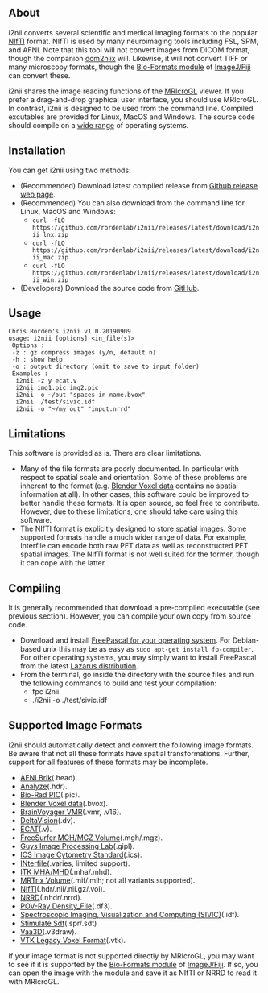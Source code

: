 ## About

i2nii converts several scientific and medical imaging formats to the popular [NIfTI](https://nifti.nimh.nih.gov/nifti-1) format. NIfTI is used by many neuroimaging tools including FSL, SPM, and AFNI. Note that this tool will not convert images from DICOM format, though the companion [dcm2niix](https://github.com/rordenlab/dcm2niix) will. Likewise, it will not convert TIFF or many microscopy formats, though the [Bio-Formats module](https://docs.openmicroscopy.org/bio-formats/5.9.2/supported-formats.html) of [ImageJ/Fiji](https://fiji.sc) can convert these.

i2nii shares the image reading functions of the [MRIcroGL](https://www.nitrc.org/plugins/mwiki/index.php/mricrogl:MainPage) viewer. If you prefer a drag-and-drop graphical user interface, you should use MRIcroGL. In contrast, i2nii is designed to be used from the command line. Compiled excutables are provided for Linux, MacOS and Windows. The source code should compile on a [wide range](https://www.freepascal.org/download.html) of operating systems. 

## Installation

You can get i2nii using two methods:

 - (Recommended) Download latest compiled release from [Github release web page](https://github.com/rordenlab/i2nii/releases).
 - (Recommended) You can also download from the command line for Linux, MacOS and Windows:
   * `curl -fLO https://github.com/rordenlab/i2nii/releases/latest/download/i2nii_lnx.zip`
   * `curl -fLO https://github.com/rordenlab/i2nii/releases/latest/download/i2nii_mac.zip`
   * `curl -fLO https://github.com/rordenlab/i2nii/releases/latest/download/i2nii_win.zip`
 - (Developers) Download the source code from [GitHub](https://github.com/rordenlab/i2nii).

## Usage

```
Chris Rorden's i2nii v1.0.20190909
usage: i2nii [options] <in_file(s)>
 Options :
 -z : gz compress images (y/n, default n)
 -h : show help
 -o : output directory (omit to save to input folder)
 Examples :
  i2nii -z y ecat.v
  i2nii img1.pic img2.pic
  i2nii -o ~/out "spaces in name.bvox"
  i2nii ./test/sivic.idf
  i2nii -o "~/my out" "input.nrrd"
```  

## Limitations

This software is provided as is. There are clear limitations.

 - Many of the file formats are poorly documented. In particular with respect to spatial scale and orientation. Some of these problems are inherent to the format (e.g. [Blender Voxel data](http://pythology.blogspot.com/2014/08/you-can-do-cool-stuff-with-manual.html) contains no spatial information at all). In other cases, this software could be improved to better handle these formats. It is open source, so feel free to contribute. However, due to these limitations, one should take care using this software.
 - The NIfTI format is explicitly designed to store spatial images. Some supported formats handle a much wider range of data. For example, Interfile can encode both raw PET data as well as reconstructed PET spatial images. The NIfTI format is not well suited for the former, though it can cope with the latter.

## Compiling

It is generally recommended that download a pre-compiled executable (see previous section). However, you can compile your own copy from source code.

 - Download and install [FreePascal for your operating system](https://www.freepascal.org/download.html). For Debian-based unix this may be as easy as `sudo apt-get install fp-compiler`. For other operating systems, you may simply want to install FreePascal from the latest [Lazarus distribution](https://sourceforge.net/projects/lazarus/files/).
 - From the terminal, go inside the directory with the source files and run the following commands to build and test your compilation:
   * fpc i2nii
   * ./i2nii -o ./test/sivic.idf
 

## Supported Image Formats

i2nii should automatically detect and convert the following image formats. Be aware that not all these formats have spatial transformations. Further, support for all features of these formats may be incomplete.

 - [AFNI Brik](https://afni.nimh.nih.gov/pub/dist/doc/program_help/README.attributes.html)(.head).
 - [Analyze](http://imaging.mrc-cbu.cam.ac.uk/imaging/FormatAnalyze)(.hdr).
 - [Bio-Rad PIC](https://docs.openmicroscopy.org/bio-formats/5.8.2/formats/bio-rad-pic.html)(.pic).
 - [Blender Voxel data](http://pythology.blogspot.com/2014/08/you-can-do-cool-stuff-with-manual.html)(.bvox).
 - [BrainVoyager VMR](https://support.brainvoyager.com/brainvoyager/automation-development/84-file-formats/343-developer-guide-2-6-the-format-of-vmr-files)(.vmr, .v16).
 - [DeltaVision](https://docs.openmicroscopy.org/bio-formats/5.8.2/formats/deltavision.html)(.dv).
 - [ECAT](http://nipy.org/nibabel/reference/nibabel.ecat.html)(.v).
 - [FreeSurfer MGH/MGZ Volume](https://surfer.nmr.mgh.harvard.edu/fswiki/FsTutorial/MghFormat)(.mgh/.mgz).
 - [Guys Image Processing Lab](http://rview.colin-studholme.net/rview/rv9manual/fileform.html#GIPL)(.gipl).
 - [ICS Image Cytometry Standard](https://onlinelibrary.wiley.com/doi/epdf/10.1002/cyto.990110502)(.ics).
 - [INterfile](https://www.ncbi.nlm.nih.gov/pubmed/2616095)(.varies, limited support).
 - [ITK MHA/MHD](https://itk.org/Wiki/MetaIO/Documentation)(.mha/.mhd).
 - [MRTrix Volume](https://mrtrix.readthedocs.io/en/latest/getting_started/image_data.html)(.mif/.mih; not all variants supported).
 - [NIfTI](https://brainder.org/2012/09/23/the-nifti-file-format/)(.hdr/.nii/.nii.gz/.voi).
 - [NRRD](http://teem.sourceforge.net/nrrd/format.html)(.nhdr/.nrrd).
 - [POV-Ray Density_File](https://www.povray.org/documentation/view/3.6.1/374/)(.df3).
 - [Spectroscopic Imaging, Visualization and Computing (SIVIC)](https://radiology.ucsf.edu/research/labs/nelson#accordion-software)(.idf).
 - [Stimulate Sdt](https://www.cmrr.umn.edu/stimulate/stimUsersGuide/node57.html)(.spr/.sdt)
 - [Vaa3D](https://github.com/Vaa3D)(.v3draw).
 - [VTK Legacy Voxel Format](https://www.vtk.org/wp-content/uploads/2015/04/file-formats.pdf)(.vtk).

If your image format is not supported directly by MRIcroGL, you may want to see if it is supported by the [Bio-Formats module](https://docs.openmicroscopy.org/bio-formats/5.9.2/supported-formats.html) of [ImageJ/Fiji](https://fiji.sc). If so, you can open the image with the module and save it as NIfTI or NRRD to read it with MRIcroGL.

